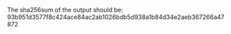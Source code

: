 The sha256sum of the output should be:
93b951d3577f8c424ace84ac2ab1026bdb5d938a1b84d34e2aeb367266a47872
